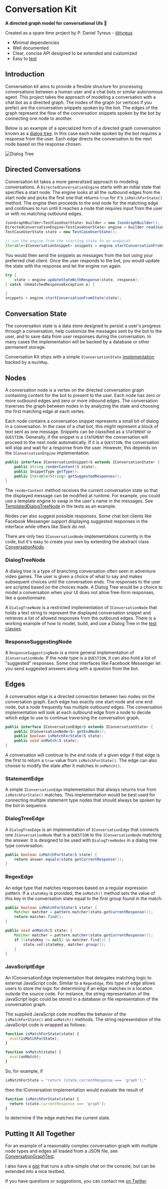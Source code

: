 # Conversation Kit

**A directed graph model for conversational UIs :speech_balloon:**

Created as a spare time project by P. Daniel Tyreus - [@tyreus](https://www.twitter.com/tyreus)

 * Minimal dependencies
 * Well documented
 * Clear, concise API designed to be extended and customized
 * Easy to [test](https://gist.github.com/pdtyreus/b599e40b3a94fba3b80ca5fdd63f11b3)

## Introduction

Conversation kit aims to provide a flexible structure for processing conversations
between a human user and a chat bots or similar autonomous agent. This project
takes the approach of modeling a conversation with a chat bot as a directed graph.
The nodes of the graph (or vertices if you prefer) are the conversation snippets
spoken by the bot. The edges of the graph represent the flow of the conversation
snippets spoken by the bot by connecting one node to another.

Below is an example of a specialized form of a directed graph conversation known
as a [dialog tree](https://en.wikipedia.org/wiki/Dialog_tree). In this case each
node spoken by the bot requires a response from the user. Each edge directs the
conversation to the next node based on the response chosen.

![Dialog Tree](https://upload.wikimedia.org/wikipedia/commons/3/31/Dialog_tree_example.svg)

## Directed Conversations

Conversation kit takes a more generalized approach to modeling conversations. A
`DirectedConversationEngine` starts with an initial state that specifies a start
node. The engine looks at all the outbound edges from the start node and picks
the first one that returns `true` for it's `isMatchForState()` method. The engine
then proceeds to the end node for the matching edge and continues to run until
it reaches a node that requires input from the user or with no matching
outbound edges.

```java
JsonGraphBuilder<TestCaseUserState> builder = new JsonGraphBuilder();
DirectedConversationEngine<TestCaseUserState> engine = builder.readJsonGraph("/directed_conversation.json");
TestCaseUserState state = new TestCaseUserState();

// run the engine from the starting state to an endpoint
Iterable<IConversationSnippet> snippets = engine.startConversationFromState(state);
```

You would then send the snippets as messages from the bot using your preferred
chat client. Once the user responds to the bot, you would update the state
with the response and let the engine run again.

```java
try {
    state = engine.updateStateWithResponse(state, response);
} catch (UnmatchedResponseException e) {

}
snippets = engine.startConversationFromState(state);
```

## Conversation State

The conversation state is a data store designed to persist a user's progress
through a conversation, help customize the messages sent by the bot to the
user, and to save data from user responses during the conversation. In many
cases the implementation will be backed by a database or other permanent
storage.

Conversation Kit ships with a simple `IConversationState` [implementation](src/main/java/com/synclab/conversationkit/impl/MapBackedState.java) backed
by a `HashMap`.

## Nodes

A conversation node is a vertex on the directed conversation graph containing
content for the bot to present to the user. Each node has
zero or more outbound edges and zero or more inbound edges. The conversation
traverses the graph between nodes in by analyzing the state and choosing
the first matching edge at each vertex.

Each node contains a conversation snippet represents a small bit of dialog in a conversation.
In the case of a chat bot, this might represent a block of text sent as one
message. Snippets can be classified as a `STATEMENT`
or `QUESTION`. Generally, if the snippet is a
`STATEMENT` the conversation will proceed to the next node
automatically. If it is a `QUESTION`, the conversation will
stop and wait for a response from the user. However, this depends on
the `IConversationEngine` implementation.

```java
public interface IConversationSnippet<S extends IConversationState> {
    public String renderContent(S state);
    public SnippetType getType();
    public Iterable<String> getSuggestedResponses();
}
```

The `renderContent` method receives the current conversation state so that the
displayed message can be modified at runtime. For example, you could use a
template engine to swap in the user's name in the messages. See
[TemplatedDialogTreeNode](src/test/java/com/synclab/conversationkit/impl/TemplatedDialogTreeNode.java)
in the tests as an example.

Nodes can also suggest possible responses. Some chat bot
clients like Facebook Messenger support displaying suggested responses in
the interface while others like Slack do not.

There are only two `IConversationNode` implementations currently in the code,
but it's easy to create your own by extending the abstract class [ConversationNode](src/main/java/com/synclab/conversationkit/impl/node/ConversationNode.java).

### DialogTreeNode

A dialog tree is a type of branching conversation often seen in adventure
video games. The user is given a choice of what to say and makes subsequent
choices until the conversation ends. The responses to the user are scripted
based on the choices made. A Dialog Tree would be a choice to model a
conversation when your UI does not allow free-form responses, like a
questionnaire.

A `DialogTreeNode` is a restricted implementation of
`IConversationNode` that
holds a text string to represent the displayed conversation snippet and
retrieves a list of allowed responses from the outbound edges. There is a
working example of how to model, build, and use a Dialog Tree in the
[test classes](src/test/java/com/synclab/conversationkit/impl/DialogTreeTest.java).

### ResponseSuggestingNode

A `ResponseSuggestingNode` is a more general implementation of `IConversationNode`.
If the node type is a `QUESTION`, it can also hold a list of "suggested" responses.
Some chat interfaces like Facebook Messenger let you send suggested answers
along with a question from the bot.

## Edges

A conversation edge is a directed connection between two nodes on the
conversation graph. Each edge has exactly one start node and one end node,
but a node frequently has multiple outbound edges. The conversation
implementation will look at each outbound edge from a node to decide which
edge to use to continue traversing the conversation graph.

```java
public interface IConversationEdge<S extends IConversationState> {
    public IConversationNode<S> getEndNode();
    public boolean isMatchForState(S state);
    public void onMatch(S state);
}
```

A conversation will continue to the end node of a given edge if that edge is
the first to return a `true` value from `isMatchForState()`. The edge can also
choose to modify the state after it matches in `onMatch()`.

### StatementEdge

A simple `IConversationEdge` implementation that always returns true
from `isMatchForState()` matches. This
implementation would be best used for connecting multiple statement type nodes
that should always be spoken by the bot in sequence.

### DialogTreeEdge

A `DialogTreeEdge` is an implementation of `IConversationEdge`
that connects one
`IConversationNode` that is a `QUESTION` to the
`IConversationNode` matching the answer. It is designed to be used with
`DialogTreeNodes` in a dialog tree type conversation.

```java
public boolean isMatchForState(S state) {
    return answer.equals(state.getCurrentResponse());
}
```

### RegexEdge

An edge type that matches responses based on a regular expression pattern.
If a `stateKey` is
provided, the `onMatch()` method sets the value of this key in
the conversation state equal to the first group found in the match.

```java
public boolean isMatchForState(S state) {
    Matcher matcher = pattern.matcher(state.getCurrentResponse());
    return matcher.find();
}

public void onMatch(S state) {
    Matcher matcher = pattern.matcher(state.getCurrentResponse());
    if ((stateKey != null) && matcher.find()) {
        state.set(stateKey, matcher.group());
    }
}
```

### JavaScriptEdge

An IConversationEdge implementation that delegates matching logic to external
JavaScript code. Similar to a `RegexEdge`, this type of edge
allows users to store the logic for determining if an edge matches in a
location outside the source code. For instance, the string representation
of the JavaScript logic could be stored in a database or file representation
of the conversation graph.

The supplied JavaScript code modifies the behavior of the
`isMatchForState()`
and `onMatch()`
methods. The string representation of the JavaScript code is wrapped as
follows:

```javascript
function isMatchForState(state) {
  eval(isMatchForState);
}

function onMatch(state) {
  eval(onMatch);
}
```

So, for example, if
```java
isMatchForState = "return (state.currentResponse === 'graph');"
```
then the IConversation implementation would evaluate the result of

```javascript
function isMatchForState(state) {
  return (state.currentResponse === 'graph');
}
```
to determine if the edge matches the current state.

## Putting It All Together

For an example of a reasonably complex conversation graph with multiple node
types and edges all loaded from a JSON file, see
[ConversationGraphTest](src/test/java/com/synclab/conversationkit/impl/ConversationGraphTest.java).

I also have a [gist](https://gist.github.com/pdtyreus/b599e40b3a94fba3b80ca5fdd63f11b3) that
runs a ultra-simple chat on the console, but can be extended into a nice testbed.

If you have questions or suggestions, you can contact me
[on Twitter](https://www.twitter.com/tyreus).
